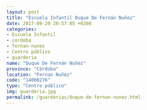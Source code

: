 ```yaml
---
layout: post
title: "Escuela Infantil Duque De Fernán Nuñez"
date: 2017-09-20 20:57:05 +0200
categories:
- Escuela Infantil
- cordoba
- fernan-nunez
- Centro público
- guarderia
name: "Duque De Fernán Nuñez"
province: "Córdoba"
location: "Fernan Nuñez"
code: "14000276"
type: "Centro público"
img: guarderia.jpg
permalink: /guarderias/duque-de-fernan-nunez.html
---
```

